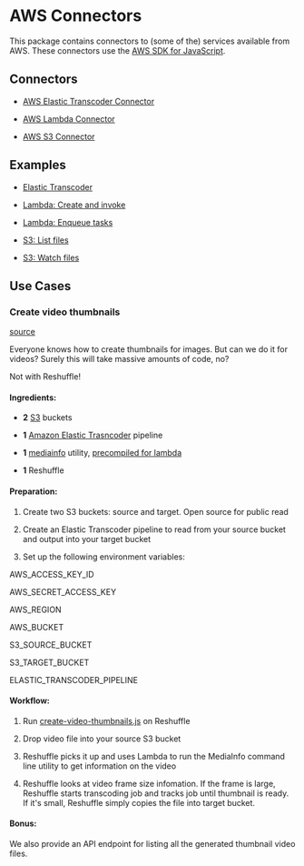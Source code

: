 # AWS Connectors

This package contains connectors to (some of the) services available from AWS. These connectors use the [AWS SDK for JavaScript](https://docs.aws.amazon.com/AWSJavaScriptSDK/latest/).

## Connectors

* [AWS Elastic Transcoder Connector](doc/AWSElasticTranscoderConnector.md)

* [AWS Lambda Connector](doc/AWSLambdaConnector.md)

* [AWS S3 Connector](AWSS3Connector.md)

## Examples

* [Elastic Transcoder](examples/elastic-transcoder.js)

* [Lambda: Create and invoke](examples/lambda-create-invoke.js)

* [Lambda: Enqueue tasks](examples/lambda-enqueue-tasks.js)

* [S3: List files](examples/s3-list-files.js)

* [S3: Watch files](examples/s3-watch-files.js)

## Use Cases

### Create video thumbnails

[source](usecases/create-video-thumbnails.js)

Everyone knows how to create thumbnails for images. But can we do it for
videos? Surely this will take massive amounts of code, no?

Not with Reshuffle!

#### Ingredients:

* __2__ [S3](https://aws.amazon.com/s3/) buckets

* __1__ [Amazon Elastic Trasncoder](https://aws.amazon.com/elastictranscoder/) pipeline

* __1__ [mediainfo](https://mediaarea.net/en/MediaInfo) utility, [precompiled for lambda](https://mediaarea.net/download/binary/mediainfo/20.08/MediaInfo_CLI_20.08_Lambda.zip)

* __1__ Reshuffle

#### Preparation:

1. Create two S3 buckets: source and target. Open source for public read

1. Create an Elastic Transcoder pipeline to read from your source bucket and output into your target bucket

1. Set up the following environment variables:

  AWS_ACCESS_KEY_ID

  AWS_SECRET_ACCESS_KEY

  AWS_REGION

  AWS_BUCKET

  S3_SOURCE_BUCKET

  S3_TARGET_BUCKET

  ELASTIC_TRANSCODER_PIPELINE

#### Workflow:

1. Run [create-video-thumbnails.js](usecases/create-video-thumbnails.js) on Reshuffle

1. Drop video file into your source S3 bucket

1. Reshuffle picks it up and uses Lambda to run the MediaInfo command line utility to get information on the video

1. Reshuffle looks at video frame size infomation. If the frame is large,
Reshuffle starts transcoding job and tracks job until thumbnail is ready. If
it's small, Reshuffle simply copies the file into target bucket.

#### Bonus:

We also provide an API endpoint for listing all the generated thumbnail video files.
